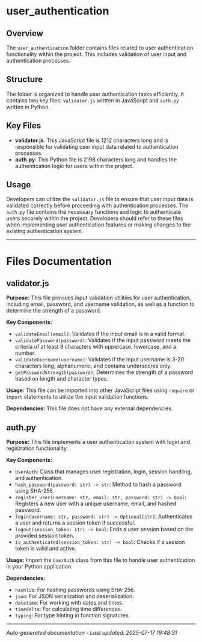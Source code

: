 # user_authentication

## Overview
The `user_authentication` folder contains files related to user authentication functionality within the project. This includes validation of user input and authentication processes.

## Structure
The folder is organized to handle user authentication tasks efficiently. It contains two key files: `validator.js` written in JavaScript and `auth.py` written in Python.

## Key Files
- **validator.js**: This JavaScript file is 1212 characters long and is responsible for validating user input data related to authentication processes.
- **auth.py**: This Python file is 2198 characters long and handles the authentication logic for users within the project.

## Usage
Developers can utilize the `validator.js` file to ensure that user input data is validated correctly before proceeding with authentication processes. The `auth.py` file contains the necessary functions and logic to authenticate users securely within the project. Developers should refer to these files when implementing user authentication features or making changes to the existing authentication system.

---

# Files Documentation

## validator.js

**Purpose:** This file provides input validation utilities for user authentication, including email, password, and username validation, as well as a function to determine the strength of a password.

**Key Components:**
- `validateEmail(email)`: Validates if the input email is in a valid format.
- `validatePassword(password)`: Validates if the input password meets the criteria of at least 8 characters with uppercase, lowercase, and a number.
- `validateUsername(username)`: Validates if the input username is 3-20 characters long, alphanumeric, and contains underscores only.
- `getPasswordStrength(password)`: Determines the strength of a password based on length and character types.

**Usage:** This file can be imported into other JavaScript files using `require` or `import` statements to utilize the input validation functions.

**Dependencies:** This file does not have any external dependencies.

## auth.py

**Purpose:** This file implements a user authentication system with login and registration functionality.

**Key Components:**
- `UserAuth`: Class that manages user registration, login, session handling, and authentication.
- `hash_password(password: str) -> str`: Method to hash a password using SHA-256.
- `register_user(username: str, email: str, password: str) -> bool`: Registers a new user with a unique username, email, and hashed password.
- `login(username: str, password: str) -> Optional[str]`: Authenticates a user and returns a session token if successful.
- `logout(session_token: str) -> bool`: Ends a user session based on the provided session token.
- `is_authenticated(session_token: str) -> bool`: Checks if a session token is valid and active.

**Usage:** Import the `UserAuth` class from this file to handle user authentication in your Python application.

**Dependencies:**
- `hashlib`: For hashing passwords using SHA-256.
- `json`: For JSON serialization and deserialization.
- `datetime`: For working with dates and times.
- `timedelta`: For calculating time differences.
- `typing`: For type hinting in function signatures.

---
*Auto-generated documentation - Last updated: 2025-07-17 19:48:31*
